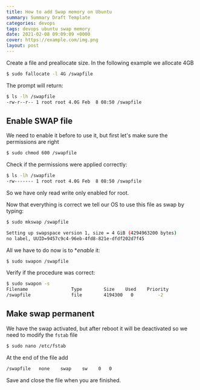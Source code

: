 ```yaml
---
title: How to add Swap memory on Ubuntu
summary: Summary Draft Template
categories: devops
tags: devops ubuntu swap memory
date: 2021-02-08 09:09:09 +0000
cover: https://example.com/img.png
layout: post
---
```


Create a file and preallocate size. In the following example we allocate 4GB

```sh
$ sudo fallocate -l 4G /swapfile
```

The prompt will return:

```sh
$ ls -lh /swapfile
-rw-r--r-- 1 root root 4.0G Feb  8 08:50 /swapfile
```

## Enable SWAP file

We need to enable it before to use it, but first let's make sure the permissions are right

```sh
$ sudo chmod 600 /swapfile
```

Check if the permissions were applied correctly:

```sh
$ ls -lh /swapfile
-rw------- 1 root root 4.0G Feb  8 08:50 /swapfile
```

So we have only read write only enabled for root.

Now that everything is correct we tell our OS to use this file as swap by typing:

```sh
$ sudo mkswap /swapfile

Setting up swapspace version 1, size = 4 GiB (4294963200 bytes)
no label, UUID=9457c9c4-96eb-4fd8-821e-dfdf202d7f45
```

All we have to do now is to **enable* it:

```sh
$ sudo swapon /swapfile
```

Verify if the procedure was correct:

```sh
$ sudo swapon -s
Filename				Type		Size	Used	Priority
/swapfile               file    	4194300	  0	        -2
```

## Make swap permanent

We have the swap activated, but after reboot it will be deactivated so we need to modify the `fstab` file

```sh
$ sudo nano /etc/fstab
```

At the end of the file add

```sh
/swapfile   none    swap    sw    0   0
```

Save and close the file when you are finished.